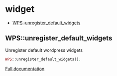 # widget

- [WPS::unregister_default_widgets](#WPS_unregister_default_widgets)
<a name="WPS_unregister_default_widgets"></a>
## WPS::unregister_default_widgets
Unregister default wordpress widgets

```php
WPS::unregister_default_widgets();
```

[Full documentation](/doc/src/functions/widget/unregister_default_widgets.md)
